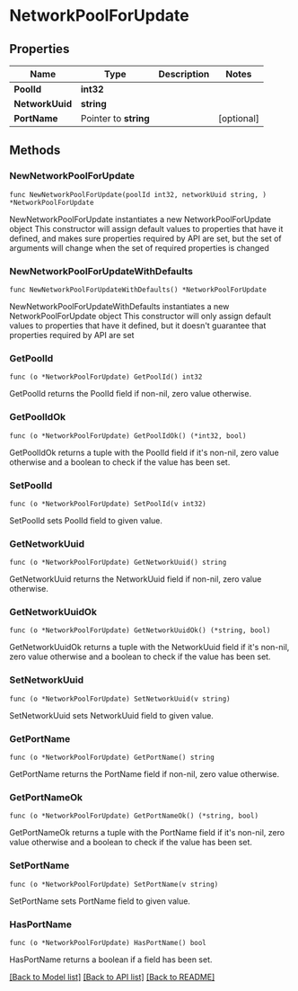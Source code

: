 # NetworkPoolForUpdate

## Properties

Name | Type | Description | Notes
------------ | ------------- | ------------- | -------------
**PoolId** | **int32** |  | 
**NetworkUuid** | **string** |  | 
**PortName** | Pointer to **string** |  | [optional] 

## Methods

### NewNetworkPoolForUpdate

`func NewNetworkPoolForUpdate(poolId int32, networkUuid string, ) *NetworkPoolForUpdate`

NewNetworkPoolForUpdate instantiates a new NetworkPoolForUpdate object
This constructor will assign default values to properties that have it defined,
and makes sure properties required by API are set, but the set of arguments
will change when the set of required properties is changed

### NewNetworkPoolForUpdateWithDefaults

`func NewNetworkPoolForUpdateWithDefaults() *NetworkPoolForUpdate`

NewNetworkPoolForUpdateWithDefaults instantiates a new NetworkPoolForUpdate object
This constructor will only assign default values to properties that have it defined,
but it doesn't guarantee that properties required by API are set

### GetPoolId

`func (o *NetworkPoolForUpdate) GetPoolId() int32`

GetPoolId returns the PoolId field if non-nil, zero value otherwise.

### GetPoolIdOk

`func (o *NetworkPoolForUpdate) GetPoolIdOk() (*int32, bool)`

GetPoolIdOk returns a tuple with the PoolId field if it's non-nil, zero value otherwise
and a boolean to check if the value has been set.

### SetPoolId

`func (o *NetworkPoolForUpdate) SetPoolId(v int32)`

SetPoolId sets PoolId field to given value.


### GetNetworkUuid

`func (o *NetworkPoolForUpdate) GetNetworkUuid() string`

GetNetworkUuid returns the NetworkUuid field if non-nil, zero value otherwise.

### GetNetworkUuidOk

`func (o *NetworkPoolForUpdate) GetNetworkUuidOk() (*string, bool)`

GetNetworkUuidOk returns a tuple with the NetworkUuid field if it's non-nil, zero value otherwise
and a boolean to check if the value has been set.

### SetNetworkUuid

`func (o *NetworkPoolForUpdate) SetNetworkUuid(v string)`

SetNetworkUuid sets NetworkUuid field to given value.


### GetPortName

`func (o *NetworkPoolForUpdate) GetPortName() string`

GetPortName returns the PortName field if non-nil, zero value otherwise.

### GetPortNameOk

`func (o *NetworkPoolForUpdate) GetPortNameOk() (*string, bool)`

GetPortNameOk returns a tuple with the PortName field if it's non-nil, zero value otherwise
and a boolean to check if the value has been set.

### SetPortName

`func (o *NetworkPoolForUpdate) SetPortName(v string)`

SetPortName sets PortName field to given value.

### HasPortName

`func (o *NetworkPoolForUpdate) HasPortName() bool`

HasPortName returns a boolean if a field has been set.


[[Back to Model list]](../README.md#documentation-for-models) [[Back to API list]](../README.md#documentation-for-api-endpoints) [[Back to README]](../README.md)


